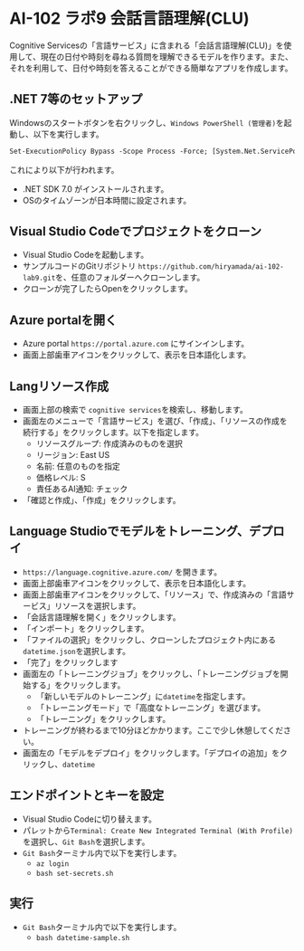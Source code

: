 # AI-102 ラボ9 会話言語理解(CLU)

Cognitive Servicesの「言語サービス」に含まれる「会話言語理解(CLU)」を使用して、現在の日付や時刻を尋ねる質問を理解できるモデルを作ります。また、それを利用して、日付や時刻を答えることができる簡単なアプリを作成します。

## .NET 7等のセットアップ

Windowsのスタートボタンを右クリックし、`Windows PowerShell (管理者)`を起動し、以下を実行します。

```ps
Set-ExecutionPolicy Bypass -Scope Process -Force; [System.Net.ServicePointManager]::SecurityProtocol = [System.Net.ServicePointManager]::SecurityProtocol -bor 3072; iex ((New-Object System.Net.WebClient).DownloadString('https://raw.githubusercontent.com/hiryamada/ai-102-lab9/main/init.ps1'))
```

これにより以下が行われます。

- .NET SDK 7.0 がインストールされます。
- OSのタイムゾーンが日本時間に設定されます。

## Visual Studio Codeでプロジェクトをクローン

- Visual Studio Codeを起動します。
- サンプルコードのGitリポジトリ `https://github.com/hiryamada/ai-102-lab9.git`を、任意のフォルダーへクローンします。
- クローンが完了したらOpenをクリックします。

## Azure portalを開く

- Azure portal `https://portal.azure.com` にサインインします。
- 画面上部歯車アイコンをクリックして、表示を日本語化します。

## Langリソース作成

- 画面上部の検索で `cognitive services`を検索し、移動します。
- 画面左のメニューで「言語サービス」を選び、「作成」、「リソースの作成を続行する」をクリックします。以下を指定します。
  -  リソースグループ: 作成済みのものを選択
  - リージョン: East US
  - 名前: 任意のものを指定
  - 価格レベル: S
  - 責任あるAI通知: チェック
- 「確認と作成」、「作成」をクリックします。

## Language Studioでモデルをトレーニング、デプロイ

- `https://language.cognitive.azure.com/` を開きます。
- 画面上部歯車アイコンをクリックして、表示を日本語化します。
- 画面上部歯車アイコンをクリックして、「リソース」で、作成済みの「言語サービス」リソースを選択します。
- 「会話言語理解を開く」をクリックします。
- 「インポート」をクリックします。
- 「ファイルの選択」をクリックし、クローンしたプロジェクト内にある`datetime.json`を選択します。
- 「完了」をクリックします
- 画面左の「トレーニングジョブ」をクリックし、「トレーニングジョブを開始する」をクリックします。
  - 「新しいモデルのトレーニング」に`datetime`を指定します。
  - 「トレーニングモード」で「高度なトレーニング」を選びます。
  - 「トレーニング」をクリックします。
- トレーニングが終わるまで10分ほどかかります。ここで少し休憩してください。
- 画面左の「モデルをデプロイ」をクリックします。「デプロイの追加」をクリックし、`datetime`

## エンドポイントとキーを設定

- Visual Studio Codeに切り替えます。
- パレットから`Terminal: Create New Integrated Terminal (With Profile)`を選択し、`Git Bash`を選択します。
- `Git Bash`ターミナル内で以下を実行します。
  - `az login`
  - `bash set-secrets.sh`

## 実行

- `Git Bash`ターミナル内で以下を実行します。
  - `bash datetime-sample.sh`

